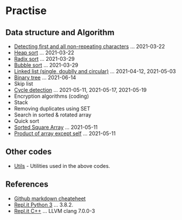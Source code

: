 # Practise

## Data structure and Algorithm

- [Detecting first and all non-repeating characters](./NonRepeating/) ... 2021-03-22
- [Heap sort](./HeapSort/) ... 2021-03-22
- [Radix sort](./RadixSort/) ... 2021-03-29
- [Bubble sort](./BubbleSort/) ... 2021-03-29
- [Linked list (single, doublly and circular)](./LinkedList/) ... 2021-04-12, 2021-05-03
- [Binary tree](./BinaryTree) ... 2021-06-14
- Skip list
- [Cycle detection](./CycleDetection/) ... 2021-05-11, 2021-05-17, 2021-05-19
- Encryption algorithms (coding)
- Stack
- Removing duplicates using SET
- Search in sorted & rotated array
- Quick sort
- [Sorted Square Array](./SortedSquareArray/) ... 2021-05-11
- [Product of array except self](./ProductExceptSelf/) ... 2021-05-11

## Other codes

- [Utils](./Utils/) - Utilities used in the above codes.

## References

- [Github markdown cheateheet](https://github.com/adam-p/markdown-here/wiki/Markdown-Cheatsheet)
- [Repl.it Python 3](https://repl.it/languages/python3) ... 3.8.2.
- [Repl.it C++](https://repl.it/languages/cpp) ... LLVM clang 7.0.0-3
